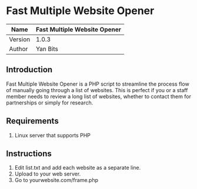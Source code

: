 # Fast Multiple Website Opener

Name  | Fast Multiple Website Opener
------------- | -------------
Version | 1.0.3
Author | Yan Bits

## Introduction
Fast Multiple Website Opener is a PHP script to streamline the process flow of manually going through a list of websites. This is perfect if you or a staff member needs to review a long list of websites, whether to contact them for partnerships or simply for research.

## Requirements

1. Linux server that supports PHP

## Instructions

1. Edit list.txt and add each website as a separate line.
2. Upload to your web server.
3. Go to yourwebsite.com/frame.php


